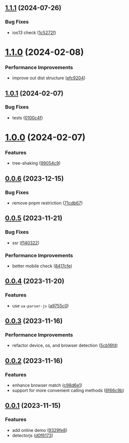 ## [1.1.1](https://github.com/hemengke1997/un-detector/compare/v1.1.0...v1.1.1) (2024-07-26)


### Bug Fixes

* ios13 check ([1c5272f](https://github.com/hemengke1997/un-detector/commit/1c5272f5488b38eee26ba82b16764295e560f33d))



# [1.1.0](https://github.com/hemengke1997/un-detector/compare/v1.0.1...v1.1.0) (2024-02-08)


### Performance Improvements

* improve out dist structure ([efc9204](https://github.com/hemengke1997/un-detector/commit/efc92041aca6ad5cc69e1b3e6286b681e16aa242))



## [1.0.1](https://github.com/hemengke1997/un-detector/compare/v1.0.0...v1.0.1) (2024-02-07)


### Bug Fixes

* tests ([0100c4f](https://github.com/hemengke1997/un-detector/commit/0100c4fa2d9191e9b57a4ab482ed5b1b3f466705))



# [1.0.0](https://github.com/hemengke1997/un-detector/compare/v0.0.6...v1.0.0) (2024-02-07)


### Features

* tree-shaking ([99054c9](https://github.com/hemengke1997/un-detector/commit/99054c9e70692d57e513ed49142717cdca6f08f2))



## [0.0.6](https://github.com/hemengke1997/un-detector/compare/v0.0.5...v0.0.6) (2023-12-15)


### Bug Fixes

* remove pnpm restriction ([71cdb67](https://github.com/hemengke1997/un-detector/commit/71cdb67a7cbc55400854bc966a3217d1509154cd))



## [0.0.5](https://github.com/hemengke1997/un-detector/compare/v0.0.4...v0.0.5) (2023-11-21)


### Bug Fixes

* ssr ([f140322](https://github.com/hemengke1997/un-detector/commit/f140322e1bb3f6679bc091834cd6acca28156a84))


### Performance Improvements

* better mobile check ([8417cfe](https://github.com/hemengke1997/un-detector/commit/8417cfebbe3b37ff44c7f28ef9da2949fa61def5))



## [0.0.4](https://github.com/hemengke1997/un-detector/compare/v0.0.3...v0.0.4) (2023-11-20)


### Features

* use `ua-parser-js` ([a9755c0](https://github.com/hemengke1997/un-detector/commit/a9755c0ce669719fa3b1bb1f94f8ebd909de855a))



## [0.0.3](https://github.com/hemengke1997/un-detector/compare/v0.0.2...v0.0.3) (2023-11-16)


### Performance Improvements

* refactor device, os, and browser detection ([5cb16fd](https://github.com/hemengke1997/un-detector/commit/5cb16fd7386a67459edb76de92a0d4ff68d2edb5))



## [0.0.2](https://github.com/hemengke1997/un-detector/compare/v0.0.1...v0.0.2) (2023-11-16)


### Features

* enhance browser match ([c98d6e1](https://github.com/hemengke1997/un-detector/commit/c98d6e1e0ce6e5ff007d42773e2a84795225c384))
* support for more convenient calling methods ([6f66c9b](https://github.com/hemengke1997/un-detector/commit/6f66c9be69ed750e6752d3fb4286fdf4104a8016))



## [0.0.1](https://github.com/hemengke1997/un-detector/compare/d0f61739295f03431e3e0657b0987fdb02af9014...v0.0.1) (2023-11-15)


### Features

* add online demo ([9329fe8](https://github.com/hemengke1997/un-detector/commit/9329fe85f0524ebd79dec8739dfcad0f7476479c))
* detectorjs ([d0f6173](https://github.com/hemengke1997/un-detector/commit/d0f61739295f03431e3e0657b0987fdb02af9014))



